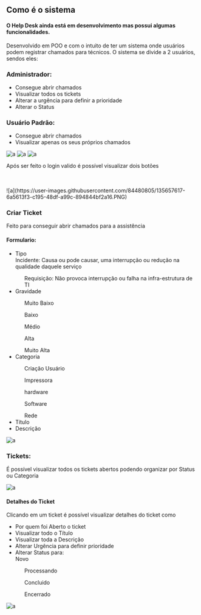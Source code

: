 ## Como é o sistema
<h4>O Help Desk ainda está em desenvolvimento mas possui algumas funcionalidades.</h4>
 
<p>
  Desenvolvido em POO e com o intuito de ter um sistema onde usuários podem registrar chamados para técnicos.
  O sistema se divide a 2 usuários, sendos eles:
</p>
 
<h3>Administrador:</h3> 
<ul>
  <li>Consegue abrir chamados</li>
  <li>Visualizar todos os tickets</li>
  <li>Alterar a urgência para definir a prioridade</li>
  <li>Alterar o Status</li>
</ul>
 <h3>Usuário Padrão:</h3> 
 <ul>
  <li>Consegue abrir chamados</li>
  <li>Visualizar apenas os seus próprios chamados</li>
</ul>
 
![a](https://user-images.githubusercontent.com/84480805/135657212-c001e8d0-72cf-4dfd-91af-bbbac0a4738b.PNG)
![a](https://user-images.githubusercontent.com/84480805/135657414-9bdd67b0-2af8-45a7-8e8b-8ab6b31f1d23.PNG)
![a](https://user-images.githubusercontent.com/84480805/135657485-8334a0e0-048e-4524-a9d4-44623d075275.PNG)

<p>Após ser feito o login valido é possível visualizar dois botões</p>
</br></br>
![a](https://user-images.githubusercontent.com/84480805/135657617-6a5613f3-c195-48df-a99c-894844bf2a16.PNG)
 
 
<h3> Criar Ticket </h3> 
<p>Feito para conseguir abrir chamados para a assistência</p>
<h4>Formulario:</h4>
<ul>
  <li>Tipo</li>
    <o>Incidente: Causa ou pode causar, uma interrupção ou redução na qualidade daquele serviço</ol>
    <ol>Requisição: Não provoca interrupção ou falha na infra-estrutura de TI</ol>
  <li>Gravidade</li>
    <ol>Muito Baixo</ol>
    <ol>Baixo</ol>
    <ol>Médio</ol>
    <ol>Alta</ol>
    <ol>Muito Alta</ol>
  <li>Categoria</li>
    <ol>Criação Usuário</ol>
    <ol>Impressora</ol>
    <ol>hardware</ol>
    <ol>Software</ol>
    <ol>Rede</ol>
  <li>Título</li>
  <li>Descrição</li>
</ul>

![a](https://user-images.githubusercontent.com/84480805/135657927-9923d7f7-fbfb-4f49-b844-71eeb03cddac.PNG)
<h3>Tickets:</h3> 
<p>É possível visualizar todos os tickets abertos podendo organizar por Status ou Categoria</p>

![a](https://user-images.githubusercontent.com/84480805/135658338-f6f96d46-e450-4a0e-88cc-4970376372ce.PNG)

 
<h4>Detalhes do Ticket</h4>
<p>Clicando em um ticket é possível visualizar detalhes do ticket como</p>
<ul>
  <li>Por quem foi Aberto o ticket</li>
  <li>Visualizar todo o Título</li>
  <li>Visualizar toda a Descrição</li>
  <li>Alterar Urgência para definir prioridade</li>
  <li>Alterar Status para: </li>
    <o>Novo</ol>
    <ol>Processando</ol>
    <ol>Concluido</ol>
    <ol>Encerrado</ol>
</ul>
 
![a](https://user-images.githubusercontent.com/84480805/135658876-ac0b4547-a9da-4d63-b7e4-0065856d5b8e.PNG)
